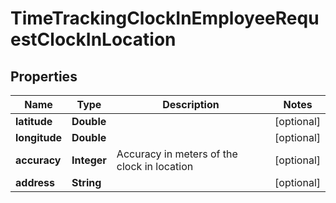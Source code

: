 

# TimeTrackingClockInEmployeeRequestClockInLocation


## Properties

| Name | Type | Description | Notes |
|------------ | ------------- | ------------- | -------------|
|**latitude** | **Double** |  |  [optional] |
|**longitude** | **Double** |  |  [optional] |
|**accuracy** | **Integer** | Accuracy in meters of the clock in location |  [optional] |
|**address** | **String** |  |  [optional] |



